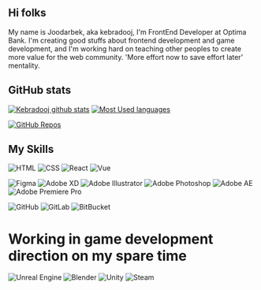 ## Hi folks
My name is Joodarbek, aka kebradooj, I'm FrontEnd Developer at Optima Bank. I'm creating good stuffs about frontend development and game development, and I'm working hard on teaching other peoples to create more value for the web community. 'More effort now to save effort later' mentality.

## GitHub stats
[![Kebradooj github stats](https://github-readme-stats.vercel.app/api?username=kebradooj&show_icons=true&theme=graywhite)](https://github.com/kebradooj)
[![Most Used languages](https://github-readme-stats.anuraghazra1.vercel.app/api/top-langs/?username=kebradooj&layout=compact&theme=graywhite)](https://github.com/kebradooj)

[![GitHub Repos](https://github-readme-stats.anuraghazra1.vercel.app/api/repo-card/?username=kebradooj&layout=compact&theme=graywhite)](https://github.com/kebradooj)

## My Skills

![HTML](https://img.shields.io/badge/html%20-%23E34F26.svg?&style=for-the-badge&logo=html5&logoColor=white)
![CSS](https://img.shields.io/badge/css%20-%231572B6.svg?&style=for-the-badge&logo=css3)
![React](https://img.shields.io/badge/-React-blue?&style=for-the-badge&logo=react)
![Vue](https://img.shields.io/badge/vue%20-%234FC08D.svg?&style=for-the-badge&logo=vue.js&logoColor=white)

![Figma](https://img.shields.io/badge/figma%20-%23f24e1e.svg?&style=for-the-badge&logo=figma&logoColor=white)
![Adobe XD](https://img.shields.io/badge/adobexd%20-%23ff26be.svg?&style=for-the-badge&logo=adobe-xd&logoColor=white)
![Adobe Illustrator](https://img.shields.io/badge/Illustrator%20-%23ff9a00.svg?&style=for-the-badge&logo=adobe-illustrator&logoColor=white)
![Adobe Photoshop](https://img.shields.io/badge/photoshop%20-%2331A8FF.svg?&style=for-the-badge&logo=adobe-photoshop&logoColor=white)
![Adobe AE](https://img.shields.io/badge/aftereffects%20-%239999FF.svg?&style=for-the-badge&logo=adobe-after-effects&logoColor=white)
![Adobe Premiere Pro](https://img.shields.io/badge/premierepro%20-%23EA77FF.svg?&style=for-the-badge&logo=adobe-after-effects&logoColor=white)

![GitHub](https://img.shields.io/badge/github%20-%23181717.svg?&style=for-the-badge&logo=github)
![GitLab](https://img.shields.io/badge/gitlab%20-%23FCA121.svg?&style=for-the-badge&logo=gitlab)
![BitBucket](https://img.shields.io/badge/bitbucket%20-%230052CC.svg?&style=for-the-badge&logo=bitbucket)

# Working in game development direction on my spare time

![Unreal Engine](https://img.shields.io/badge/unrealengine%20-%23313131.svg?&style=for-the-badge&logo=unreal-engine)
![Blender](https://img.shields.io/badge/blender%20-%23f5792a.svg?&style=for-the-badge&logo=blender&logoColor=white)
![Unity](https://img.shields.io/badge/unity%20-%23000000.svg?&style=for-the-badge&logo=unity)
![Steam](https://img.shields.io/badge/steam%20-%23000000.svg?&style=for-the-badge&logo=steam)

